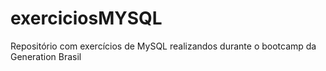 # exerciciosMYSQL
Repositório com exercícios de MySQL realizandos durante o bootcamp da Generation Brasil 
